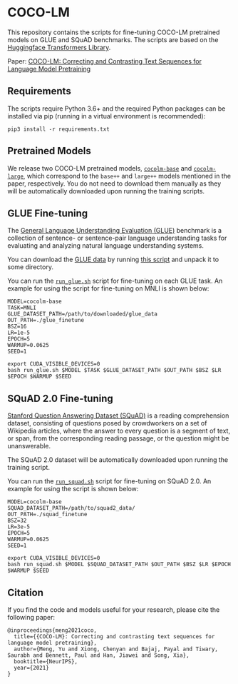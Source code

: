# COCO-LM

This repository contains the scripts for fine-tuning COCO-LM pretrained models on GLUE and SQuAD benchmarks. The scripts are based on the [Huggingface Transformers Library](https://github.com/huggingface/transformers).

Paper: [COCO-LM: Correcting and Contrasting Text Sequences for Language Model Pretraining](https://arxiv.org/abs/2102.08473)

## Requirements

The scripts require Python 3.6+ and the required Python packages can be installed via pip (running in a virtual environment is recommended):
```
pip3 install -r requirements.txt
```

## Pretrained Models

We release two COCO-LM pretrained models, [`cocolm-base`](https://huggingface.co/microsoft/cocolm-base) and [`cocolm-large`](https://huggingface.co/microsoft/cocolm-large), which correspond to the `base++` and `large++` models mentioned in the paper, respectively. You do not need to download them manually as they will be automatically downloaded upon running the training scripts.

## GLUE Fine-tuning

The [General Language Understanding Evaluation (GLUE)](https://gluebenchmark.com/) benchmark is a collection of sentence- or sentence-pair language understanding tasks for evaluating and analyzing natural language understanding systems. 

You can download the [GLUE data](https://gluebenchmark.com/tasks) by running [this script](https://gist.github.com/W4ngatang/60c2bdb54d156a41194446737ce03e2e) and unpack it to some directory.

You can run the [`run_glue.sh`](run_glue.sh) script for fine-tuning on each GLUE task. An example for using the script for fine-tuning on MNLI is shown below:
```
MODEL=cocolm-base
TASK=MNLI
GLUE_DATASET_PATH=/path/to/downloaded/glue_data
OUT_PATH=./glue_finetune
BSZ=16
LR=1e-5
EPOCH=5
WARMUP=0.0625
SEED=1

export CUDA_VISIBLE_DEVICES=0
bash run_glue.sh $MODEL $TASK $GLUE_DATASET_PATH $OUT_PATH $BSZ $LR $EPOCH $WARMUP $SEED
```

## SQuAD 2.0 Fine-tuning 
[Stanford Question Answering Dataset (SQuAD)](https://rajpurkar.github.io/SQuAD-explorer/) is a reading comprehension dataset, consisting of questions posed by crowdworkers on a set of Wikipedia articles, where the answer to every question is a segment of text, or span, from the corresponding reading passage, or the question might be unanswerable. 

The SQuAD 2.0 dataset will be automatically downloaded upon running the training script.

You can run the [`run_squad.sh`](run_squad.sh) script for fine-tuning on SQuAD 2.0. An example for using the script is shown below:
```
MODEL=cocolm-base
SQUAD_DATASET_PATH=/path/to/squad2_data/
OUT_PATH=./squad_finetune
BSZ=32
LR=3e-5
EPOCH=5
WARMUP=0.0625
SEED=1

export CUDA_VISIBLE_DEVICES=0
bash run_squad.sh $MODEL $SQUAD_DATASET_PATH $OUT_PATH $BSZ $LR $EPOCH $WARMUP $SEED
```

## Citation
If you find the code and models useful for your research, please cite the following paper:
```
@inproceedings{meng2021coco,
  title={{COCO-LM}: Correcting and contrasting text sequences for language model pretraining},
  author={Meng, Yu and Xiong, Chenyan and Bajaj, Payal and Tiwary, Saurabh and Bennett, Paul and Han, Jiawei and Song, Xia},
  booktitle={NeurIPS},
  year={2021}
}
```
